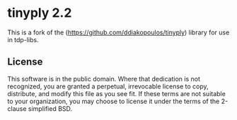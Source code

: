 # tinyply 2.2

This is a fork of the (https://github.com/ddiakopoulos/tinyply) library for use in tdp-libs.

## License

This software is in the public domain. Where that dedication is not recognized, you are granted a 
perpetual, irrevocable license to copy, distribute, and modify this file as you see fit. If these 
terms are not suitable to your organization, you may choose to license it under the terms of the 
2-clause simplified BSD. 
